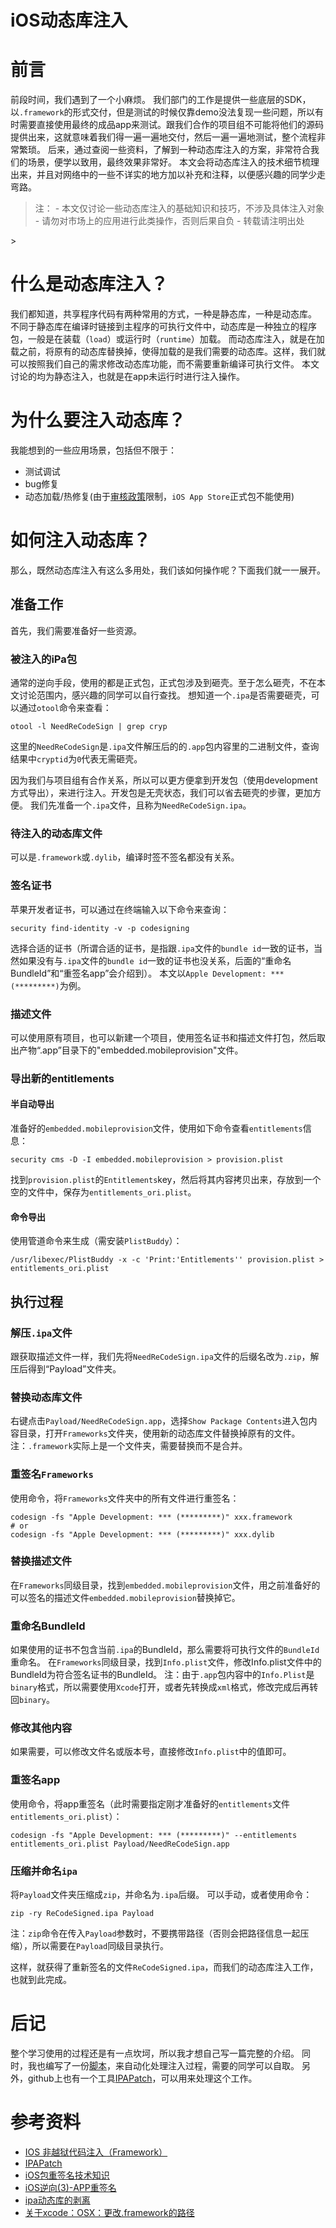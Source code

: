 # iOS动态库注入
# 前言
前段时间，我们遇到了一个小麻烦。
我们部门的工作是提供一些底层的SDK，以`.framework`的形式交付，但是测试的时候仅靠demo没法复现一些问题，所以有时需要直接使用最终的成品app来测试。跟我们合作的项目组不可能将他们的源码提供出来，这就意味着我们得一遍一遍地交付，然后一遍一遍地测试，整个流程非常繁琐。
后来，通过查阅一些资料，了解到一种动态库注入的方案，非常符合我们的场景，便学以致用，最终效果非常好。
本文会将动态库注入的技术细节梳理出来，并且对网络中的一些不详实的地方加以补充和注释，以便感兴趣的同学少走弯路。
<blockquote>
    注：
    - 本文仅讨论一些动态库注入的基础知识和技巧，不涉及具体注入对象
    - 请勿对市场上的应用进行此类操作，否则后果自负
    - 转载请注明出处
</blockquote>>

# 什么是动态库注入？
我们都知道，共享程序代码有两种常用的方式，一种是静态库，一种是动态库。
不同于静态库在编译时链接到主程序的可执行文件中，动态库是一种独立的程序包，一般是在装载（`load`）或运行时（`runtime`）加载。
而动态库注入，就是在加载之前，将原有的动态库替换掉，使得加载的是我们需要的动态库。这样，我们就可以按照我们自己的需求修改动态库功能，而不需要重新编译可执行文件。
本文讨论的均为静态注入，也就是在app未运行时进行注入操作。
# 为什么要注入动态库？
我能想到的一些应用场景，包括但不限于：
- 测试调试
- bug修复
- 动态加载/热修复(由于[审核政策](https://developer.apple.com/app-store/review/guidelines/#hardware-compatibility)限制，`iOS App Store`正式包不能使用)
# 如何注入动态库？
那么，既然动态库注入有这么多用处，我们该如何操作呢？下面我们就一一展开。
## 准备工作
首先，我们需要准备好一些资源。
### 被注入的iPa包
通常的逆向手段，使用的都是正式包，正式包涉及到砸壳。至于怎么砸壳，不在本文讨论范围内，感兴趣的同学可以自行查找。
想知道一个`.ipa`是否需要砸壳，可以通过`otool`命令来查看：
```shell
otool -l NeedReCodeSign | grep cryp
```
这里的`NeedReCodeSign`是`.ipa`文件解压后的的`.app`包内容里的二进制文件，查询结果中`cryptid`为`0`代表无需砸壳。

因为我们与项目组有合作关系，所以可以更方便拿到开发包（使用development方式导出），来进行注入。开发包是无壳状态，我们可以省去砸壳的步骤，更加方便。
我们先准备一个`.ipa`文件，且称为`NeedReCodeSign.ipa`。
### 待注入的动态库文件
可以是`.framework`或`.dylib`，编译时签不签名都没有关系。
### 签名证书
苹果开发者证书，可以通过在终端输入以下命令来查询：
```shell
security find-identity -v -p codesigning
```
选择合适的证书（所谓合适的证书，是指跟`.ipa`文件的`bundle id`一致的证书，当然如果没有与`.ipa`文件的`bundle id`一致的证书也没关系，后面的“重命名BundleId”和“重签名app”会介绍到）。
本文以`Apple Development: *** (*********)`为例。
### 描述文件
可以使用原有项目，也可以新建一个项目，使用签名证书和描述文件打包，然后取出产物“.app”目录下的"embedded.mobileprovision"文件。
### 导出新的entitlements
#### 半自动导出
准备好的`embedded.mobileprovision`文件，使用如下命令查看`entitlements`信息：
```shell
security cms -D -I embedded.mobileprovision > provision.plist
```
找到`provision.plist`的`Entitlements`key，然后将其内容拷贝出来，存放到一个空的文件中，保存为`entitlements_ori.plist`。
#### 命令导出
使用管道命令来生成（需安装`PlistBuddy`）：
```shell
/usr/libexec/PlistBuddy -x -c 'Print:'Entitlements'' provision.plist > entitlements_ori.plist
```
## 执行过程
### 解压`.ipa`文件
跟获取描述文件一样，我们先将`NeedReCodeSign.ipa`文件的后缀名改为`.zip`，解压后得到“Payload”文件夹。
### 替换动态库文件
右键点击`Payload/NeedReCodeSign.app`，选择`Show Package Contents`进入包内容目录，打开`Frameworks`文件夹，使用新的动态库文件替换掉原有的文件。
注：`.framework`实际上是一个文件夹，需要替换而不是合并。
### 重签名`Frameworks`
使用命令，将`Frameworks`文件夹中的所有文件进行重签名：
```shell
codesign -fs "Apple Development: *** (*********)" xxx.framework
# or
codesign -fs "Apple Development: *** (*********)" xxx.dylib
```
### 替换描述文件
在`Frameworks`同级目录，找到`embedded.mobileprovision`文件，用之前准备好的可以签名的描述文件`embedded.mobileprovision`替换掉它。
### 重命名BundleId
如果使用的证书不包含当前`.ipa`的BundleId，那么需要将可执行文件的`BundleId`重命名。
在`Frameworks`同级目录，找到`Info.plist`文件，修改Info.plist文件中的BundleId为符合签名证书的BundleId。
注：由于`.app`包内容中的`Info.Plist`是`binary`格式，所以需要使用`Xcode`打开，或者先转换成`xml`格式，修改完成后再转回`binary`。
### 修改其他内容
如果需要，可以修改文件名或版本号，直接修改`Info.plist`中的值即可。
### 重签名app
使用命令，将app重签名（此时需要指定刚才准备好的`entitlements`文件`entitlements_ori.plist`）：
```shell
codesign -fs "Apple Development: *** (*********)" --entitlements entitlements_ori.plist Payload/NeedReCodeSign.app
```
### 压缩并命名`ipa`
将`Payload`文件夹压缩成`zip`，并命名为`.ipa`后缀。
可以手动，或者使用命令：
```shell
zip -ry ReCodeSigned.ipa Payload
```
注：`zip`命令在传入`Payload`参数时，不要携带路径（否则会把路径信息一起压缩），所以需要在`Payload`同级目录执行。

这样，就获得了重新签名的文件`ReCodeSigned.ipa`，而我们的动态库注入工作，也就到此完成。
# 后记
整个学习使用的过程还是有一点坎坷，所以我才想自己写一篇完整的介绍。
同时，我也编写了一份[脚本](https://github.com/AltairEven/InjectAndReCodeSign)，来自动化处理注入过程，需要的同学可以自取。
另外，github上也有一个工具[IPAPatch](https://github.com/Naituw/IPAPatch)，可以用来处理这个工作。
# 参考资料
- [IOS 非越狱代码注入（Framework）](https://www.jianshu.com/p/0163795f61b7)
- [IPAPatch](https://github.com/Naituw/IPAPatch)
- [iOS包重签名技术知识](https://juejin.cn/post/6844904050228461575)
- [iOS逆向(3)-APP重签名](https://juejin.cn/post/6844903790643003405)
- [ipa动态库的剥离](https://www.jianshu.com/p/5f29e4733687)
- [关于xcode：OSX：更改.framework的路径](https://www.codenong.com/1304239/)